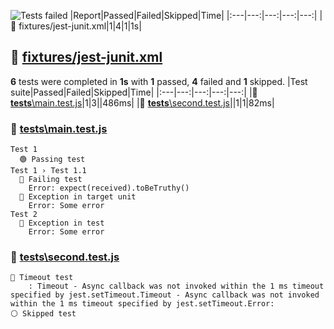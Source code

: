 ![Tests failed](https://img.shields.io/badge/tests-1%20passed%2C%204%20failed%2C%201%20skipped-critical)
|Report|Passed|Failed|Skipped|Time|
|:---|---:|---:|---:|---:|
|🔴 fixtures/jest-junit.xml|1|4|1|1s|
## 🔴 <a id="user-content-r0" href="#r0">fixtures/jest-junit.xml</a>
**6** tests were completed in **1s** with **1** passed, **4** failed and **1** skipped.
|Test suite|Passed|Failed|Skipped|Time|
|:---|---:|---:|---:|---:|
|🔴 [__tests__\main.test.js](#r0s0)|1|3||486ms|
|🔴 [__tests__\second.test.js](#r0s1)||1|1|82ms|
### 🔴 <a id="user-content-r0s0" href="#r0s0">__tests__\main.test.js</a>
```
Test 1
  🟢 Passing test
Test 1 › Test 1.1
  🔴 Failing test
	Error: expect(received).toBeTruthy()
  🔴 Exception in target unit
	Error: Some error
Test 2
  🔴 Exception in test
	Error: Some error
```
### 🔴 <a id="user-content-r0s1" href="#r0s1">__tests__\second.test.js</a>
```
🔴 Timeout test
	: Timeout - Async callback was not invoked within the 1 ms timeout specified by jest.setTimeout.Timeout - Async callback was not invoked within the 1 ms timeout specified by jest.setTimeout.Error:
⚪ Skipped test
```